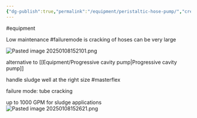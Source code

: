 ```yaml
---
{"dg-publish":true,"permalink":"/equipment/peristaltic-hose-pump/","created":"2025-01-09T09:01:06.585-06:00"}
---
```


#equipment 

Low maintenance
#failuremode is cracking of hoses
can be very large

![Pasted image 20250108152101.png](/img/user/Secondary/Images/Pasted%20image%2020250108152101.png)

alternative to [[Equipment/Progressive cavity pump\|Progressive cavity pump]]

handle sludge well at the right size
#masterflex

failure mode: tube cracking

up to 1000 GPM for sludge applications
![Pasted image 20250108152621.png](/img/user/Secondary/Images/Pasted%20image%2020250108152621.png)
